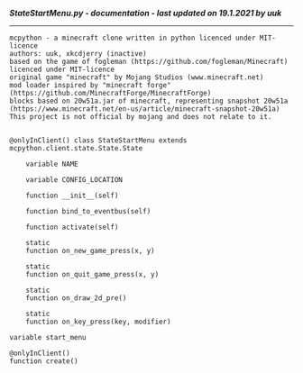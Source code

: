 ***StateStartMenu.py - documentation - last updated on 19.1.2021 by uuk***
___

    mcpython - a minecraft clone written in python licenced under MIT-licence
    authors: uuk, xkcdjerry (inactive)
    based on the game of fogleman (https://github.com/fogleman/Minecraft) licenced under MIT-licence
    original game "minecraft" by Mojang Studios (www.minecraft.net)
    mod loader inspired by "minecraft forge" (https://github.com/MinecraftForge/MinecraftForge)
    blocks based on 20w51a.jar of minecraft, representing snapshot 20w51a
    (https://www.minecraft.net/en-us/article/minecraft-snapshot-20w51a)
    This project is not official by mojang and does not relate to it.


    @onlyInClient() class StateStartMenu extends mcpython.client.state.State.State

        variable NAME

        variable CONFIG_LOCATION

        function __init__(self)

        function bind_to_eventbus(self)

        function activate(self)

        static
        function on_new_game_press(x, y)

        static
        function on_quit_game_press(x, y)

        static
        function on_draw_2d_pre()

        static
        function on_key_press(key, modifier)

    variable start_menu

    @onlyInClient()
    function create()